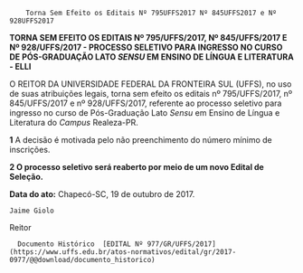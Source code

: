         Torna Sem Efeito os Editais Nº 795UFFS2017 Nº 845UFFS2017 e Nº 928UFFS2017  

**TORNA SEM EFEITO OS EDITAIS Nº 795/UFFS/2017, Nº 845/UFFS/2017 E Nº 928/UFFS/2017 - PROCESSO SELETIVO PARA INGRESSO NO CURSO DE PÓS-GRADUAÇÃO LATO *SENSU* EM ENSINO DE LÍNGUA E LITERATURA - ELLI**

  

 O REITOR DA UNIVERSIDADE FEDERAL DA FRONTEIRA SUL (UFFS), no uso de suas atribuições legais, torna sem efeito os editais nº 795/UFFS/2017, nº 845/UFFS/2017 e nº 928/UFFS/2017, referente ao processo seletivo para ingresso no curso de Pós-Graduação Lato *Sensu* em Ensino de Língua e Literatura do *Campus* Realeza-PR.

  

 **1** A decisão é motivada pelo não preenchimento do número mínimo de inscrições.

  **2 O processo seletivo será reaberto por meio de um novo Edital de Seleção.**

   **Data do ato:** Chapecó-SC, 19 de outubro de 2017.   
 

    Jaime Giolo   
 Reitor 

      Documento Histórico  [EDITAL Nº 977/GR/UFFS/2017](https://www.uffs.edu.br/atos-normativos/edital/gr/2017-0977/@@download/documento_historico)     
      